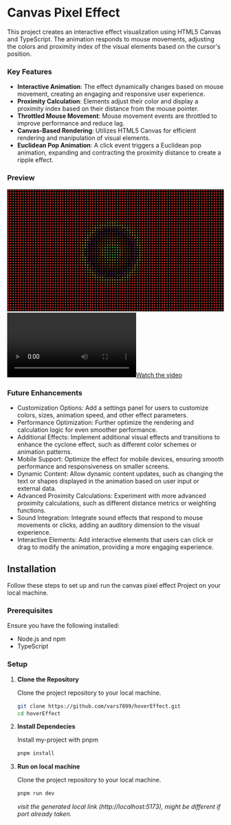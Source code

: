 # Canvas Pixel Effect

This project creates an interactive effect visualization using HTML5 Canvas and TypeScript. The animation responds to mouse movements, adjusting the colors and proximity index of the visual elements based on the cursor's position.

### Key Features

- **Interactive Animation**: The effect dynamically changes based on mouse movement, creating an engaging and responsive user experience.
- **Proximity Calculation**: Elements adjust their color and display a proximity index based on their distance from the mouse pointer.
- **Throttled Mouse Movement**: Mouse movement events are throttled to improve performance and reduce lag.
- **Canvas-Based Rendering**: Utilizes HTML5 Canvas for efficient rendering and manipulation of visual elements.
- **Euclidean Pop Animation**: A click event triggers a Euclidean pop animation, expanding and contracting the proximity distance to create a ripple effect.

### Preview

![Effect Visual](/docs/effImg.png "effect visual")
[![Watch the video](docs/effVid.mp4)](docs/effVid.mp4)

### Future Enhancements

- Customization Options: Add a settings panel for users to customize colors, sizes, animation speed, and other effect parameters.
- Performance Optimization: Further optimize the rendering and calculation logic for even smoother performance.
- Additional Effects: Implement additional visual effects and transitions to enhance the cyclone effect, such as different color schemes or animation patterns.
- Mobile Support: Optimize the effect for mobile devices, ensuring smooth performance and responsiveness on smaller screens.
- Dynamic Content: Allow dynamic content updates, such as changing the text or shapes displayed in the animation based on user input or external data.
- Advanced Proximity Calculations: Experiment with more advanced proximity calculations, such as different distance metrics or weighting functions.
- Sound Integration: Integrate sound effects that respond to mouse movements or clicks, adding an auditory dimension to the visual experience.
- Interactive Elements: Add interactive elements that users can click or drag to modify the animation, providing a more engaging experience.

## Installation

Follow these steps to set up and run the canvas pixel effect Project on your local machine.

### Prerequisites

Ensure you have the following installed:

- Node.js and npm
- TypeScript

### Setup

1. **Clone the Repository**

   Clone the project repository to your local machine.

   ```bash
   git clone https://github.com/vars7899/hoverEffect.git
   cd hoverEffect
   ```

2. **Install Dependecies**

   Install my-project with pnpm

   ```bash
   pnpm install
   ```

3. **Run on local machine**

   Clone the project repository to your local machine.

   ```bash
   pnpm run dev
   ```

   _visit the generated local link (http://localhost:5173), might be different if port already taken._
